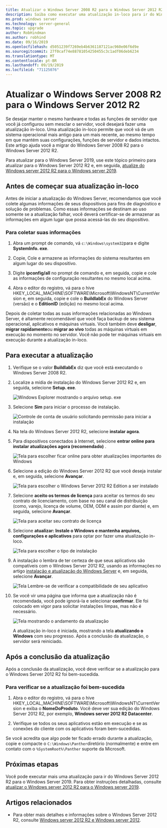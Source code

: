 ```yaml
---
title: Atualizar o Windows Server 2008 R2 para o Windows Server 2012 R2 | Microsoft Docs
description: Saiba como executar uma atualização in-loco para ir do Windows Server 2008 R2 para o Windows Server 2012 R2.
ms.prod: windows server
ms.technology: server-general
ms.topic: upgrade
author: RobHindman
ms.author: robhind
ms.date: 09/16/2019
ms.openlocfilehash: d5051239f7269eb4b6361187121ac960e06f6d9e
ms.sourcegitcommit: 27f0caf74e88781054250455c3c1adf06deb6234
ms.translationtype: MT
ms.contentlocale: pt-BR
ms.lasthandoff: 09/19/2019
ms.locfileid: "71125076"
---
```

# <a name="upgrade-windows-server-2008-r2-to-windows-server-2012-r2"></a>Atualizar o Windows Server 2008 R2 para o Windows Server 2012 R2

Se desejar manter o mesmo hardware e todas as funções de servidor que você já configurou sem mesclar o servidor, você desejará fazer uma atualização in-loco. Uma atualização in-loco permite que você vá de um sistema operacional mais antigo para um mais recente, ao mesmo tempo em que mantém suas configurações, funções de servidor e dados intactos. Este artigo ajuda você a migrar do Windows Server 2008 R2 para o Windows Server 2012 R2.

Para atualizar para o Windows Server 2019, use este tópico primeiro para atualizar para o Windows Server 2012 R2 e, em seguida, [atualize do Windows server 2012 R2 para o Windows server 2019](upgrade-2012r2-to-2019.md).

## <a name="before-you-begin-your-in-place-upgrade"></a>Antes de começar sua atualização in-loco

Antes de iniciar a atualização do Windows Server, recomendamos que você colete algumas informações de seus dispositivos para fins de diagnóstico e solução de problemas. Como essas informações se destinam ao uso somente se a atualização falhar, você deverá certificar-se de armazenar as informações em algum lugar que possa acessá-las do seu dispositivo.

### <a name="to-collect-your-info"></a>Para coletar suas informações

1. Abra um prompt de comando, vá `c:\Windows\system32`para e digite **SystemInfo. exe**.

2. Copie, Cole e armazene as informações do sistema resultantes em algum lugar do seu dispositivo.

3. Digite **ipconfig/all** no prompt de comando e, em seguida, copie e cole as informações de configuração resultantes no mesmo local acima.

4. Abra o editor do registro, vá para o hive HKEY_LOCAL_MACHINE\SOFTWARE\Microsoft\WindowsNT\CurrentVersion e, em seguida, copie e cole o **BuildlabEx** do Windows Server (versão) e o **EditionID** (edição) no mesmo local acima.

Depois de coletar todas as suas informações relacionadas ao Windows Server, é altamente recomendável que você faça backup de seu sistema operacional, aplicativos e máquinas virtuais. Você também deve **desligar**, **migrar rapidamente**ou **migrar ao vivo** todas as máquinas virtuais em execução no momento no servidor. Você não pode ter máquinas virtuais em execução durante a atualização in-loco.

## <a name="to-perform-the-upgrade"></a>Para executar a atualização

1. Verifique se o valor **BuildlabEx** diz que você está executando o Windows Server 2008 R2.

2. Localize a mídia de instalação do Windows Server 2012 R2 e, em seguida, selecione **Setup. exe**.

    ![Windows Explorer mostrando o arquivo setup. exe](media/upgrade-2008r2-2012r2/setup-2012r2.png)

3. Selecione **Sim** para iniciar o processo de instalação.

    ![Controle de conta de usuário solicitando permissão para iniciar a instalação](media/upgrade-2008r2-2012r2/start-setup-uac-box.png)

4. Na tela do Windows Server 2012 R2, selecione **instalar agora**.

5. Para dispositivos conectados à Internet, selecione **entrar online para instalar atualizações agora (recomendado)** .

    ![Tela para escolher ficar online para obter atualizações importantes do Windows](media/upgrade-2008r2-2012r2/imp-updates-win-setup.png)

6. Selecione a edição do Windows Server 2012 R2 que você deseja instalar e, em seguida, selecione **Avançar**.

    ![Tela para escolher o Windows Server 2012 R2 Edition a ser instalado](media/upgrade-2008r2-2012r2/select-os-edition.png)

7. Selecione **aceito os termos de licença** para aceitar os termos do seu contrato de licenciamento, com base no seu canal de distribuição (como, varejo, licença de volume, OEM, ODM e assim por diante) e, em seguida, selecione **Avançar**.

    ![Tela para aceitar seu contrato de licença](media/upgrade-2008r2-2012r2/license-terms.png)

8. Selecione **atualizar: Instale o Windows e mantenha arquivos, configurações e aplicativos** para optar por fazer uma atualização in-loco.

    ![Tela para escolher o tipo de instalação](media/upgrade-2008r2-2012r2/choose-install-upgrade.png)

9. A instalação o lembra de ter certeza de que seus aplicativos são compatíveis com o Windows Server 2012 R2, usando as informações no artigo [instalação e atualização do Windows Server](https://docs.microsoft.com/windows-server/get-started/installation-and-upgrade) e, em seguida, selecione **Avançar**.

    ![Tela Lembre-se de verificar a compatibilidade de seu aplicativo](media/upgrade-2008r2-2012r2/compatibility-report.png)

10. Se você vir uma página que informa que a atualização não é recomendada, você pode ignorá-la e selecionar **confirmar**. Ele foi colocado em vigor para solicitar instalações limpas, mas não é necessário.

    ![Tela mostrando o andamento da atualização](media/upgrade-2008r2-2012r2/upgrading-windows-with-progress.png)

    A atualização in-loco é iniciada, mostrando a tela **atualizando o Windows** com seu progresso. Após a conclusão da atualização, o servidor será reiniciado.

## <a name="after-your-upgrade-is-done"></a>Após a conclusão da atualização

Após a conclusão da atualização, você deve verificar se a atualização para o Windows Server 2012 R2 foi bem-sucedida.

### <a name="to-make-sure-your-upgrade-was-successful"></a>Para verificar se a atualização foi bem-sucedida

1. Abra o editor do registro, vá para o hive HKEY_LOCAL_MACHINE\SOFTWARE\Microsoft\WindowsNT\CurrentVersion e exiba o **NomeDoProduto**. Você deve ver sua edição do Windows Server 2012 R2, por exemplo, **Windows server 2012 R2 Datacenter**.

2. Verifique se todos os seus aplicativos estão em execução e se as conexões do cliente com os aplicativos foram bem-sucedidas.

Se você acredita que algo pode ter ficado errado durante a atualização, copie e compacte o `C:\Windows\Panther`diretório (normalmente) e entre em contato com o `%SystemRoot%\Panther` suporte da Microsoft.

## <a name="next-steps"></a>Próximas etapas

Você pode executar mais uma atualização para ir do Windows Server 2012 R2 para o Windows Server 2019. Para obter instruções detalhadas, consulte [atualizar o Windows server 2012 R2 para o Windows server 2019](upgrade-2012r2-to-2019.md).

## <a name="related-articles"></a>Artigos relacionados

- Para obter mais detalhes e informações sobre o Windows Server 2012 R2, consulte [Windows server 2012 R2 e Windows server 2012](https://docs.microsoft.com/previous-versions/windows/it-pro/windows-server-2012-R2-and-2012/hh801901(v=ws.11)).
